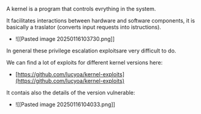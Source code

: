 A kernel is a program that controls evrything in the system.

It facilitates interactions between hardware and software components, it is basically a traslator (converts input requests into istructions).
- ![[Pasted image 20250116103730.png]]

In general these privilege escalation exploitsare very difficult to do.

We can find a lot of exploits for different kernel versions here:
- [https://github.com/lucyoa/kernel-exploits](https://github.com/lucyoa/kernel-exploits)

It contais also the details of the version vulnerable:
- ![[Pasted image 20250116104033.png]]


